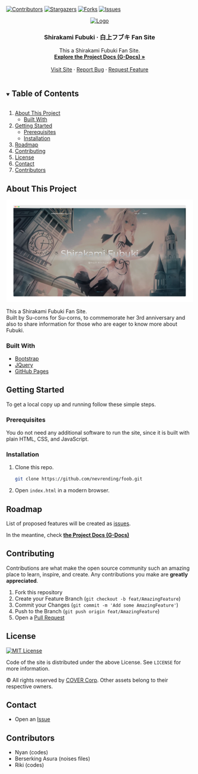 [![Contributors][contributors-shield]][contributors-url]
[![Stargazers][stars-shield]][stars-url]
[![Forks][forks-shield]][forks-url]
[![Issues][issues-shield]][issues-url]
<br>
<p align="center">
  <a href="https://github.com/nevrending/foob">
    <img src="https://static.miraheze.org/hololivewiki/0/08/Shirakami_Fubuki_-_Signature.png" alt="Logo" height="120">
  </a>

  <h3 align="center">Shirakami Fubuki &middot; 白上フブキ Fan Site</h3>

  <p align="center">
    This a Shirakami Fubuki Fan Site.
    <br>
    <a href="https://docs.google.com/document/d/1wnTds0HMesNDvEDTzvfWZQhqzKAFjHsSBJ4sTuOx8kU/edit?usp=sharing" target="_blank"><strong>Explore the Project Docs (G-Docs) &raquo;</strong></a>
    <br>
    <br>
    <a href="https://foob.moe">Visit Site</a>
    &middot;
    <a href="https://github.com/nevrending/foob/issues">Report Bug</a>
    &middot;
    <a href="https://github.com/nevrending/foob/issues">Request Feature</a>
  </p>
</p>

<details open="open">
  <summary><h2 style="display: inline-block">Table of Contents</h2></summary>
  <ol>
    <li>
      <a href="#about-the-project">About This Project</a>
      <ul>
        <li><a href="#built-with">Built With</a></li>
      </ul>
    </li>
    <li>
      <a href="#getting-started">Getting Started</a>
      <ul>
        <li><a href="#prerequisites">Prerequisites</a></li>
        <li><a href="#installation">Installation</a></li>
      </ul>
    </li>
    <li><a href="#roadmap">Roadmap</a></li>
    <li><a href="#contributing">Contributing</a></li>
    <li><a href="#license">License</a></li>
    <li><a href="#contact">Contact</a></li>
    <li><a href="#contributors">Contributors</a></li>
  </ol>
</details>

## About This Project

[![Product Name Screen Shot][product-screenshot]](https://example.com)

This a Shirakami Fubuki Fan Site.
<br>
Built by Su-corns for Su-corns, to commemorate her 3rd anniversary and also to share information for those who are eager to know more about Fubuki.

### Built With

* [Bootstrap](https://getbootstrap.com)
* [JQuery](https://jquery.com)
* [GitHub Pages](https://pages.github.com)

## Getting Started

To get a local copy up and running follow these simple steps.

### Prerequisites

You do not need any additional software to run the site, since it is built with plain HTML, CSS, and JavaScript.

### Installation

1. Clone this repo.
   ```sh
   git clone https://github.com/nevrending/foob.git
   ```
2. Open `index.html` in a modern browser.

## Roadmap

List of proposed features will be created as [issues](https://github.com/nevrending/foob/issues).

In the meantine, check <a href="https://docs.google.com/document/d/1wnTds0HMesNDvEDTzvfWZQhqzKAFjHsSBJ4sTuOx8kU/edit?usp=sharing" target="_blank"><strong>the Project Docs (G-Docs)</strong></a>

## Contributing

Contributions are what make the open source community such an amazing place to learn, inspire, and create. Any contributions you make are **greatly appreciated**.

1. Fork this repository
2. Create your Feature Branch (`git checkout -b feat/AmazingFeature`)
3. Commit your Changes (`git commit -m 'Add some AmazingFeature'`)
4. Push to the Branch (`git push origin feat/AmazingFeature`)
5. Open a [Pull Request](https://github.com/nevrending/foob/pulls)

## License

[![MIT License][license-shield]][license-url]

Code of the site is distributed under the above License. See `LICENSE` for more information.

&copy; All rights reserved by [COVER Corp](https://cover-corp.com). Other assets belong to their respective owners.

## Contact

- Open an [Issue](https://github.com/nevrending/foob/issues)

## Contributors

- Nyan (codes)
- Berserking Asura (noises files)
- Riki (codes)

[contributors-shield]: https://img.shields.io/github/contributors/nevrending/foob?style=for-the-badge
[contributors-url]: https://github.com/nevrending/foob/graphs/contributors
[forks-shield]: https://img.shields.io/github/forks/nevrending/foob?style=for-the-badge
[forks-url]: https://github.com/nevrending/foob/network/members
[stars-shield]: https://img.shields.io/github/stars/nevrending/foob?style=for-the-badge
[stars-url]: https://github.com/nevrending/foob/stargazers
[issues-shield]: https://img.shields.io/github/issues/nevrending/foob?style=for-the-badge
[issues-url]: https://github.com/nevrending/foob/issues
[license-shield]: https://img.shields.io/github/license/nevrending/foob?style=for-the-badge
[license-url]: https://github.com/nevrending/foob/blob/master/LICENSE
[product-screenshot]: assets/img/readme/screenshot.png
[discord-shield]: https://img.shields.io/discord/825420147522928690?style=for-the-badge
